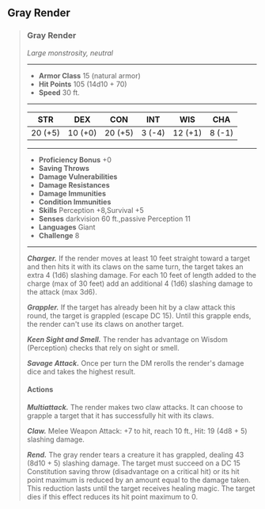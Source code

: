 ## Gray Render

>### Gray Render
>*Large monstrosity, neutral*
>___
>- **Armor Class** 15 (natural armor)
>- **Hit Points** 105 (14d10 + 70)
>- **Speed** 30 ft.
>___
>|**STR**|**DEX**|**CON**|**INT**|**WIS**|**CHA**|
>|:---:|:---:|:---:|:---:|:---:|:---:|
>|20 (+5)|10 (+0)|20 (+5)|3 (-4)|12 (+1)|8 (-1)|
>
>___
>- **Proficiency Bonus** +0
>- **Saving Throws** 
>- **Damage Vulnerabilities** 
>- **Damage Resistances** 
>- **Damage Immunities** 
>- **Condition Immunities** 
>- **Skills** Perception +8,Survival +5
>- **Senses** darkvision 60 ft.,passive Perception 11
>- **Languages** Giant
>- **Challenge** 8
>___
>***Charger.*** If the render moves at least 10 feet straight toward a target and then hits it with its claws on the same turn, the target takes an extra 4 (1d6) slashing damage. For each 10 feet of length added to the charge (max of 30 feet) add an additional 4 (1d6) slashing damage to the attack (max 3d6).
>
>***Grappler.*** If the target has already been hit by a claw attack this round, the target is grappled (escape DC 15). Until this grapple ends, the render can't use its claws on another target.
>
>***Keen Sight and Smell.*** The render has advantage on Wisdom (Perception) checks that rely on sight or smell.
>
>***Savage Attack.*** Once per turn the DM rerolls the render's damage dice and takes the highest result.
>
>#### Actions
>***Multiattack.*** The render makes two claw attacks. It can choose to grapple a target that it has successfully hit with its claws.
>
>***Claw.*** Melee Weapon Attack: +7 to hit, reach 10 ft., Hit: 19 (4d8 + 5) slashing damage.
>
>***Rend.*** The gray render tears a creature it has grappled, dealing 43 (8d10 + 5) slashing damage. The target must succeed on a DC 15 Constitution saving throw (disadvantage on a critical hit) or its hit point maximum is reduced by an amount equal to the damage taken. This reduction lasts until the target receives healing magic. The target dies if this effect reduces its hit point maximum to 0.
>
